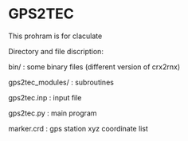 # GPS2TEC

This prohram is for claculate

Directory and file discription:

bin/  : some binary files (different version of crx2rnx)

gps2tec_modules/  : subroutines

gps2tec.inp :  input file 

gps2tec.py  : main program 

marker.crd  : gps station xyz coordinate list 


